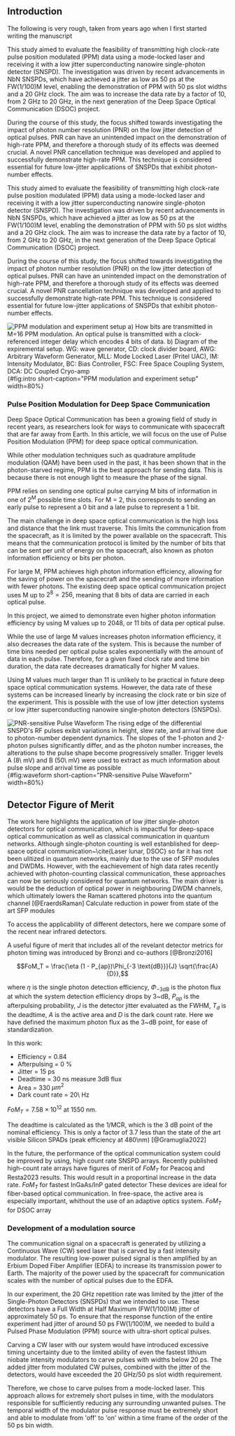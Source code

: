 ## Introduction

<!-- In paper -->

<span color=red markdown> The following is very rough, taken from years ago when I first started writing the manuscript </span>

<span class="bokeh" id="test_1"></span>

This study aimed to evaluate the feasibility of transmitting high clock-rate pulse position modulated (PPM) data using a mode-locked laser and receiving it with a low jitter superconducting nanowire single-photon detector (SNSPD). The investigation was driven by recent advancements in NbN SNSPDs, which have achieved a jitter as low as 50 ps at the FW(1/100)M level, enabling the demonstration of PPM with 50 ps slot widths and a 20 GHz clock. The aim was to increase the data rate by a factor of 10, from 2 GHz to 20 GHz, in the next generation of the Deep Space Optical Communication (DSOC) project.

During the course of this study, the focus shifted towards investigating the impact of photon number resolution (PNR) on the low jitter detection of optical pulses. PNR can have an unintended impact on the demonstration of high-rate PPM, and therefore a thorough study of its effects was deemed crucial. A novel PNR cancellation technique was developed and applied to successfully demonstrate high-rate PPM. This technique is considered essential for future low-jitter applications of SNSPDs that exhibit photon-number effects.

This study aimed to evaluate the feasibility of transmitting high clock-rate pulse position modulated (PPM) data using a mode-locked laser and receiving it with a low jitter superconducting nanowire single-photon detector (SNSPD). The investigation was driven by recent advancements in NbN SNSPDs, which have achieved a jitter as low as 50 ps at the FW(1/100)M level, enabling the demonstration of PPM with 50 ps slot widths and a 20 GHz clock. The aim was to increase the data rate by a factor of 10, from 2 GHz to 20 GHz, in the next generation of the Deep Space Optical Communication (DSOC) project.

During the course of this study, the focus shifted towards investigating the impact of photon number resolution (PNR) on the low jitter detection of optical pulses. PNR can have an unintended impact on the demonstration of high-rate PPM, and therefore a thorough study of its effects was deemed crucial. A novel PNR cancellation technique was developed and applied to successfully demonstrate high-rate PPM. This technique is considered essential for future low-jitter applications of SNSPDs that exhibit photon-number effects.

![**PPM modulation and experiment setup** a) How bits are transmitted in M=16 PPM modulation. An optical pulse is transmitted with a clock-referenced integer delay which encodes 4 bits of data. b) Diagram of the expiremental setup. WG: wave generator, CD: clock divider board, AWG: Arbitrary Waveform Generator, MLL: Mode Locked Laser (Pritel UAC), IM: Intensity Modulator, BC: Bias Controller, FSC: Free Space Coupling System, DCA: DC Coupled Cryo-amp](./figs_03/fig_intro_light.svg){#fig:intro short-caption="PPM modulation and experiment setup" width=80%}

### Pulse Position Modulation for Deep Space Communication
Deep Space Optical Communication has been a growing field of study in recent years, as researchers look for ways to communicate with spacecraft that are far away from Earth. In this article, we will focus on the use of Pulse Position Modulation (PPM) for deep space optical communication.

While other modulation techniques such as quadrature amplitude modulation (QAM) have been used in the past, it has been shown that in the photon-starved regime, PPM is the best approach for sending data. This is because there is not enough light to measure the phase of the signal.

PPM relies on sending one optical pulse carrying M bits of information in one of $2^M$ possible time slots. For M = 2, this corresponds to sending an early pulse to represent a 0 bit and a late pulse to represent a 1 bit.

The main challenge in deep space optical communication is the high loss and distance that the link must traverse. This limits the communication from the spacecraft, as it is limited by the power available on the spacecraft. This means that the communication protocol is limited by the number of bits that can be sent per unit of energy on the spacecraft, also known as photon information efficiency or bits per photon.

For large M, PPM achieves high photon information efficiency, allowing for the saving of power on the spacecraft and the sending of more information with fewer photons. The existing deep space optical communication project uses M up to $2^8 = 256$, meaning that 8 bits of data are carried in each optical pulse.

In this project, we aimed to demonstrate even higher photon information efficiency by using M values up to 2048, or 11 bits of data per optical pulse.

While the use of large M values increases photon information efficiency, it also decreases the data rate of the system. This is because the number of time bins needed per optical pulse scales exponentially with the amount of data in each pulse. Therefore, for a given fixed clock rate and time bin duration, the data rate decreases dramatically for higher M values.

Using M values much larger than 11 is unlikely to be practical in future deep space optical communication systems. However, the data rate of these systems can be increased linearly by increasing the clock rate or bin size of the experiment. This is possible with the use of low jitter detection systems or low jitter superconducting nanowire single-photon detectors (SNSPDs).


![**PNR-sensitive Pulse Waveform** The rising edge of the differential SNSPD's RF pulses exibit variations in height, slew rate, and arrival time due to photon-number dependent dynamics. The slopes of the 1-photon and 2-photon pulses significantly differ, and as the photon number increases, the alterations to the pulse shape become progressively smaller. Trigger levels A (8\ mV) and B (50\ mV) were used to extract as much information about pulse slope and arrival time as possible](./figs_03/waveform_light.svg){#fig:waveform short-caption="PNR-sensitive Pulse Waveform" width=80%}


## Detector Figure of Merit
The work here highlights the application of low jitter single-photon detectors for optical communication, which is impactful for deep-space optical communication as well as classical communication in quantum networks. Although single-photon counting is well estanblished for deep-space optical communication~\cite{Laser lunar, DSOC} so far it has not been ulitized in quantum networks, mainly due to the use of SFP modules and DWDMs. However, with the eachievement of high data rates recently achieved with photon-counting classical communication, these approaches can now be seriously considered for quantum networks. The main driver is would be the deduction of optical power in neighbouring DWDM channels, which ultimately lowers the Raman scattered photons into the quantum channel [@EraerdsRaman]
<span color="red" markdown>Calculate reduction in power from state of the art SFP modules</span>

To access the applicability of different detectors, here we compare some of the recent near infrared detectors. 


A useful figure of merit that includes all of the revelant detector metrics for photon timing was introduced by Bronzi and co-authors [@Bronzi2016]

$$FoM_T = \frac{\eta  (1 - P_{ap})\Phi_{-3 \text{dB}}}{J} \sqrt{\frac{A}{D}},$$

where $\eta$ is the single photon detection efficiency, $\Phi_{-3 \text{dB}}$ is the photon flux at which the system detection efficiency drops by 3~dB, $P_{ap}$ is the afterpulsing probability, $J$ is the detector jitter evaluated as the FWHM, $T_d$ is the deadtime, $A$ is the active area and $D$ is the dark count rate. Here we have defined the maximum photon flux as the 3~dB point, for ease of standardization.

In this work:

 - Efficiency = 0.84
 - Afterpulsing = 0 \%
 - Jitter = 15 ps
 - Deadtime = 30 ns <span color="red" markdown>measure 3dB flux</span>
 - Area = 330 $\mu m^2$
 - Dark count rate = 20\ Hz

$FoM_T = 7.58 \times 10^{12}$ at 1550 nm.


The deadtime is calculated as the 1/MCR, which is the 3 dB point of the nominal efficiency. This is only a factor of 3.7 less than the state of the art visible Silicon SPADs (peak efficiency at 480\nm) [@Gramuglia2022]

In the future, the performance of the optical communication system could be improved by using, high count rate SNSPD arrays. Recently published high-count rate arrays have figures of merit of <span color="red" markdown>$FoM_T$ for Peacoq and Resta2023 results</span>. This would result in a proportinal increase in the data rate.
<span color="red" markdown>$FoM_T$ for fastest InGaAs/InP gated detector</span>
These devices are ideal for fiber-based optical communication. In free-space, the active area is especially important, whithout the use of an adaptive optics system.
<span color="red" markdown>$FoM_T$ for DSOC array</span>

### Development of a modulation source
The communication signal on a spacecraft is generated by utilizing a Continuous Wave (CW) seed laser that is carved by a fast intensity modulator. The resulting low-power pulsed signal is then amplified by an Erbium Doped Fiber Amplifier (EDFA) to increase its transmission power to Earth. The majority of the power used by the spacecraft for communication scales with the number of optical pulses due to the EDFA.

In our experiment, the 20 GHz repetition rate was limited by the jitter of the Single-Photon Detectors (SNSPDs) that we intended to use. These detectors have a Full Width at Half Maximum (FW(1/100)M) jitter of approximately 50 ps. To ensure that the response function of the entire experiment had jitter of around 50 ps FW(1/100)M, we needed to build a Pulsed Phase Modulation (PPM) source with ultra-short optical pulses.

Carving a CW laser with our system would have introduced excessive timing uncertainty due to the limited ability of even the fastest lithium niobate intensity modulators to carve pulses with widths below 20 ps. The added jitter from modulated CW pulses, combined with the jitter of the detectors, would have exceeded the 20 GHz/50 ps slot width requirement.

Therefore, we chose to carve pulses from a mode-locked laser. This approach allows for extremely short pulses in time, with the modulators responsible for sufficiently reducing any surrounding unwanted pulses. The temporal width of the modulator pulse response must be extremely short and able to modulate from 'off' to 'on' within a time frame of the order of the 50 ps bin width.